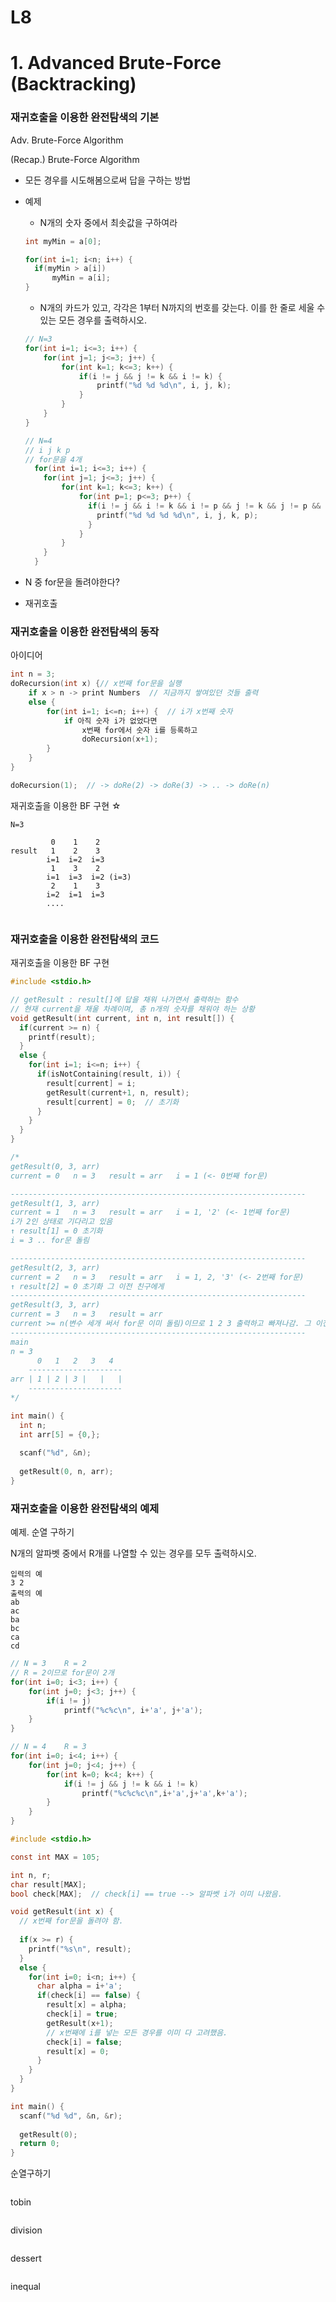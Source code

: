 # L8

# 1. Advanced Brute-Force (Backtracking)

### 재귀호출을 이용한 완전탐색의 기본

Adv. Brute-Force Algorithm

(Recap.) Brute-Force Algorithm

* 모든 경우를 시도해봄으로써 답을 구하는 방법

* 예제

  * N개의 숫자 중에서 최솟값을 구하여라

  ```c
  int myMin = a[0];
  
  for(int i=1; i<n; i++) {
  	if(myMin > a[i])
  		myMin = a[i];
  }
  ```

  * N개의 카드가 있고, 각각은 1부터 N까지의 번호를 갖는다. 이를 한 줄로 세울 수 있는 모든 경우를 출력하시오.

  ```c
  // N=3
  for(int i=1; i<=3; i++) {
      for(int j=1; j<=3; j++) {
          for(int k=1; k<=3; k++) {
              if(i != j && j != k && i != k) {
                  printf("%d %d %d\n", i, j, k);
              }
          }
      }
  }
  
  // N=4
  // i j k p
  // for문을 4개
    for(int i=1; i<=3; i++) {
      for(int j=1; j<=3; j++) {
          for(int k=1; k<=3; k++) {
              for(int p=1; p<=3; p++) {
              	if(i != j && i != k && i != p && j != k && j != p && k != p) {
                  printf("%d %d %d %d\n", i, j, k, p);
              	}
              }
          }
      }
    }
  ```

* N 중 for문을 돌려야한다?

* 재귀호출



### 재귀호출을 이용한 완전탐색의 동작

아이디어

```c
int n = 3;
doRecursion(int x) {// x번째 for문을 실행
    if x > n -> print Numbers  // 지금까지 쌓여있던 것들 출력
    else {
        for(int i=1; i<=n; i++) {  // i가 x번째 숫자
            if 아직 숫자 i가 없었다면
                x번째 for에서 숫자 i를 등록하고
                doRecursion(x+1);
        }
    }
}

doRecursion(1);  // -> doRe(2) -> doRe(3) -> .. -> doRe(n)
```

재귀호출을 이용한 BF 구현 ☆

```
N=3

         0    1    2
result   1    2    3
        i=1  i=2  i=3
         1    3    2
        i=1  i=3  i=2 (i=3)
         2    1    3
        i=2  i=1  i=3
        ....
        
```



### 재귀호출을 이용한 완전탐색의 코드

재귀호출을 이용한 BF 구현

```c
#include <stdio.h>

// getResult : result[]에 답을 채워 나가면서 출력하는 함수
// 현재 current을 채울 차례이며, 총 n개의 숫자를 채워야 하는 상황
void getResult(int current, int n, int result[]) {
  if(current >= n) {
    printf(result);
  }
  else {
    for(int i=1; i<=n; i++) {
      if(isNotContaining(result, i)) {
        result[current] = i;
        getResult(current+1, n, result);
        result[current] = 0;  // 초기화
      }
    }
  }
}

/*
getResult(0, 3, arr)
current = 0   n = 3   result = arr   i = 1 (<- 0번째 for문)

------------------------------------------------------------------
getResult(1, 3, arr)
current = 1   n = 3   result = arr   i = 1, '2' (<- 1번째 for문)
i가 2인 상태로 기다리고 있음
↑ result[1] = 0 초기화
i = 3 .. for문 돌림

------------------------------------------------------------------
getResult(2, 3, arr)
current = 2   n = 3   result = arr   i = 1, 2, '3' (<- 2번째 for문)
↑ result[2] = 0 초기화 그 이전 친구에게 
------------------------------------------------------------------
getResult(3, 3, arr)
current = 3   n = 3   result = arr  
current >= n(변수 세개 써서 for문 이미 돌림)이므로 1 2 3 출력하고 빠져나감. 그 이전 친구에게 알림. 
------------------------------------------------------------------
main
n = 3
      0   1   2   3   4
    ---------------------
arr | 1 | 2 | 3 |   |   |
    ---------------------
*/

int main() {
  int n;
  int arr[5] = {0,};
  
  scanf("%d", &n);
  
  getResult(0, n, arr);
}
```



### 재귀호출을 이용한 완전탐색의 예제

예제. 순열 구하기

N개의 알파벳 중에서 R개를 나열할 수 있는 경우를 모두 출력하시오.

```
입력의 예
3 2
출력의 예
ab
ac
ba
bc
ca
cd
```

```c
// N = 3    R = 2
// R = 2이므로 for문이 2개
for(int i=0; i<3; i++) {
	for(int j=0; j<3; j++) {
		if(i != j)
			printf("%c%c\n", i+'a', j+'a');
	}
}
```

```c
// N = 4    R = 3
for(int i=0; i<4; i++) {
	for(int j=0; j<4; j++) {
        for(int k=0; k<4; k++) {
            if(i != j && j != k && i != k)
                printf("%c%c%c\n",i+'a',j+'a',k+'a');
        }
    }
}
```

```c
#include <stdio.h>

const int MAX = 105;

int n, r;
char result[MAX];
bool check[MAX];  // check[i] == true --> 알파벳 i가 이미 나왔음.

void getResult(int x) {
  // x번째 for문을 돌려야 함.
  
  if(x >= r) {
    printf("%s\n", result);
  }
  else {
    for(int i=0; i<n; i++) {
      char alpha = i+'a';
      if(check[i] == false) {
        result[x] = alpha;
        check[i] = true;
        getResult(x+1);
        // x번째에 i를 넣는 모든 경우를 이미 다 고려했음.
        check[i] = false;
        result[x] = 0;
      }
    }
  }
}

int main() {
  scanf("%d %d", &n, &r);
  
  getResult(0);
  return 0;
}
```



순열구하기

```c

```

tobin

```c

```

division

```c

```

dessert

```c

```

inequal

```c

```

